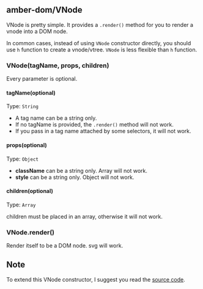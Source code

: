 ## amber-dom/VNode

VNode is pretty simple. It provides a `.render()` method for you to render a vnode into a DOM node.

In common cases, instead of using `VNode` constructor directly, you should use `h` function to create a vnode/vtree. `VNode` is less flexible than `h` function.

### VNode(tagName, props, children)

Every parameter is optional.

#### tagName(optional)

Type: `String`

- A tag name can be a string only.
- If no tagName is provided, the `.render()` method will not work. 
- If you pass in a tag name attached by some selectors, it will not work.

#### props(optional)

Type: `Object`

- **className** can be a string only. Array will not work.
- **style** can be a string only. Object will not work.

#### children(optional)

Type: `Array`

children must be placed in an array, otherwise it will not work.

### VNode.render()

Render itself to be a DOM node. svg will work.

## Note

To extend this VNode constructor, I suggest you read the [source code](../src/vnode/index.js).